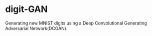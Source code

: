 # digit-GAN
Generating new MNIST digits using a Deep Convolutional Generating Adversarial Network(DCGAN).
